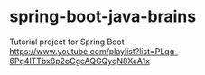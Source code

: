 # spring-boot-java-brains
Tutorial project for Spring Boot
<br>
https://www.youtube.com/playlist?list=PLqq-6Pq4lTTbx8p2oCgcAQGQyqN8XeA1x
